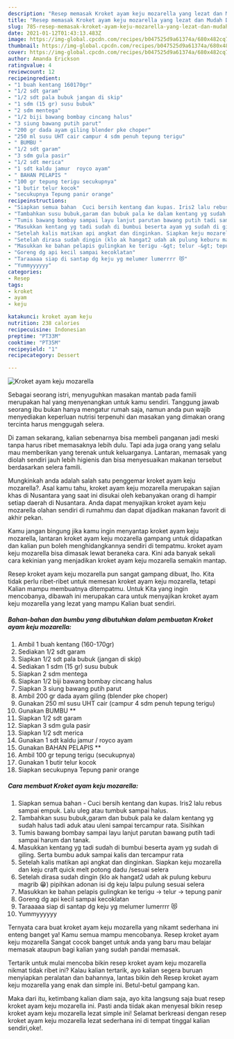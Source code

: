 ```yaml
---
description: "Resep memasak Kroket ayam keju mozarella yang lezat dan Mudah Dibuat"
title: "Resep memasak Kroket ayam keju mozarella yang lezat dan Mudah Dibuat"
slug: 785-resep-memasak-kroket-ayam-keju-mozarella-yang-lezat-dan-mudah-dibuat
date: 2021-01-12T01:43:13.483Z
image: https://img-global.cpcdn.com/recipes/b047525d9a61374a/680x482cq70/kroket-ayam-keju-mozarella-foto-resep-utama.jpg
thumbnail: https://img-global.cpcdn.com/recipes/b047525d9a61374a/680x482cq70/kroket-ayam-keju-mozarella-foto-resep-utama.jpg
cover: https://img-global.cpcdn.com/recipes/b047525d9a61374a/680x482cq70/kroket-ayam-keju-mozarella-foto-resep-utama.jpg
author: Amanda Erickson
ratingvalue: 4
reviewcount: 12
recipeingredient:
- "1 buah kentang 160170gr"
- "1/2 sdt garam"
- "1/2 sdt pala bubuk jangan di skip"
- "1 sdm (15 gr) susu bubuk"
- "2 sdm mentega"
- "1/2 biji bawang bombay cincang halus"
- "3 siung bawang putih parut"
- "200 gr dada ayam giling blender pke choper"
- "250 ml susu UHT cair campur 4 sdm penuh tepung terigu"
- " BUMBU "
- "1/2 sdt garam"
- "3 sdm gula pasir"
- "1/2 sdt merica"
- "1 sdt kaldu jamur  royco ayam"
- " BAHAN PELAPIS "
- "100 gr tepung terigu secukupnya"
- "1 butir telur kocok"
- "secukupnya Tepung panir orange"
recipeinstructions:
- "Siapkan semua bahan  Cuci bersih kentang dan kupas. Iris2 lalu rebus sampai empuk. Lalu uleg atau tumbuk sampai halus."
- "Tambahkan susu bubuk,garam dan bubuk pala ke dalam kentang yg sudah halus tadi aduk atau uleni sampai tercampur rata. Sisihkan"
- "Tumis bawang bombay sampai layu lanjut parutan bawang putih tadi sampai harum dan tanak."
- "Masukkan kentang yg tadi sudah di bumbui beserta ayam yg sudah di giling. Serta bumbu aduk sampai kalis dan tercampur rata"
- "Setelah kalis matikan api angkat dan dinginkan. Siapkan keju mozarella dan keju craft quick melt potong dadu /sesuai selera"
- "Setelah dirasa sudah dingin (klo ak hangat2 udah ak pulung keburu magrib 😁) pipihkan adonan isi dg keju lalpu pulung sesuai selera"
- "Masukkan ke bahan pelapis gulingkan ke terigu -&gt; telur -&gt; tepung panir"
- "Goreng dg api kecil sampai kecoklatan"
- "Taraaaaa siap di santap dg keju yg melumer lumerrrr 😻"
- "Yummyyyyyy"
categories:
- Resep
tags:
- kroket
- ayam
- keju

katakunci: kroket ayam keju 
nutrition: 238 calories
recipecuisine: Indonesian
preptime: "PT33M"
cooktime: "PT35M"
recipeyield: "1"
recipecategory: Dessert

---
```



![Kroket ayam keju mozarella](https://img-global.cpcdn.com/recipes/b047525d9a61374a/680x482cq70/kroket-ayam-keju-mozarella-foto-resep-utama.jpg)

Sebagai seorang istri, menyuguhkan masakan mantab pada famili merupakan hal yang menyenangkan untuk kamu sendiri. Tanggung jawab seorang ibu bukan hanya mengatur rumah saja, namun anda pun wajib menyediakan keperluan nutrisi terpenuhi dan masakan yang dimakan orang tercinta harus menggugah selera.

Di zaman  sekarang, kalian sebenarnya bisa membeli panganan jadi meski tanpa harus ribet memasaknya lebih dulu. Tapi ada juga orang yang selalu mau memberikan yang terenak untuk keluarganya. Lantaran, memasak yang diolah sendiri jauh lebih higienis dan bisa menyesuaikan makanan tersebut berdasarkan selera famili. 



Mungkinkah anda adalah salah satu penggemar kroket ayam keju mozarella?. Asal kamu tahu, kroket ayam keju mozarella merupakan sajian khas di Nusantara yang saat ini disukai oleh kebanyakan orang di hampir setiap daerah di Nusantara. Anda dapat menyajikan kroket ayam keju mozarella olahan sendiri di rumahmu dan dapat dijadikan makanan favorit di akhir pekan.

Kamu jangan bingung jika kamu ingin menyantap kroket ayam keju mozarella, lantaran kroket ayam keju mozarella gampang untuk didapatkan dan kalian pun boleh menghidangkannya sendiri di tempatmu. kroket ayam keju mozarella bisa dimasak lewat beraneka cara. Kini ada banyak sekali cara kekinian yang menjadikan kroket ayam keju mozarella semakin mantap.

Resep kroket ayam keju mozarella pun sangat gampang dibuat, lho. Kita tidak perlu ribet-ribet untuk memesan kroket ayam keju mozarella, tetapi Kalian mampu membuatnya ditempatmu. Untuk Kita yang ingin mencobanya, dibawah ini merupakan cara untuk menyajikan kroket ayam keju mozarella yang lezat yang mampu Kalian buat sendiri.

<!--inarticleads1-->

##### Bahan-bahan dan bumbu yang dibutuhkan dalam pembuatan Kroket ayam keju mozarella:

1. Ambil 1 buah kentang (160-170gr)
1. Sediakan 1/2 sdt garam
1. Siapkan 1/2 sdt pala bubuk (jangan di skip)
1. Sediakan 1 sdm (15 gr) susu bubuk
1. Siapkan 2 sdm mentega
1. Siapkan 1/2 biji bawang bombay cincang halus
1. Siapkan 3 siung bawang putih parut
1. Ambil 200 gr dada ayam giling (blender pke choper)
1. Gunakan 250 ml susu UHT cair (campur 4 sdm penuh tepung terigu)
1. Gunakan  BUMBU **
1. Siapkan 1/2 sdt garam
1. Siapkan 3 sdm gula pasir
1. Siapkan 1/2 sdt merica
1. Gunakan 1 sdt kaldu jamur / royco ayam
1. Gunakan  BAHAN PELAPIS **
1. Ambil 100 gr tepung terigu (secukupnya)
1. Gunakan 1 butir telur kocok
1. Siapkan secukupnya Tepung panir orange




<!--inarticleads2-->

##### Cara membuat Kroket ayam keju mozarella:

1. Siapkan semua bahan  - Cuci bersih kentang dan kupas. Iris2 lalu rebus sampai empuk. Lalu uleg atau tumbuk sampai halus.
1. Tambahkan susu bubuk,garam dan bubuk pala ke dalam kentang yg sudah halus tadi aduk atau uleni sampai tercampur rata. Sisihkan
1. Tumis bawang bombay sampai layu lanjut parutan bawang putih tadi sampai harum dan tanak.
1. Masukkan kentang yg tadi sudah di bumbui beserta ayam yg sudah di giling. Serta bumbu aduk sampai kalis dan tercampur rata
1. Setelah kalis matikan api angkat dan dinginkan. Siapkan keju mozarella dan keju craft quick melt potong dadu /sesuai selera
1. Setelah dirasa sudah dingin (klo ak hangat2 udah ak pulung keburu magrib 😁) pipihkan adonan isi dg keju lalpu pulung sesuai selera
1. Masukkan ke bahan pelapis gulingkan ke terigu -&gt; telur -&gt; tepung panir
1. Goreng dg api kecil sampai kecoklatan
1. Taraaaaa siap di santap dg keju yg melumer lumerrrr 😻
1. Yummyyyyyy




Ternyata cara buat kroket ayam keju mozarella yang nikamt sederhana ini enteng banget ya! Kamu semua mampu mencobanya. Resep kroket ayam keju mozarella Sangat cocok banget untuk anda yang baru mau belajar memasak ataupun bagi kalian yang sudah pandai memasak.

Tertarik untuk mulai mencoba bikin resep kroket ayam keju mozarella nikmat tidak ribet ini? Kalau kalian tertarik, ayo kalian segera buruan menyiapkan peralatan dan bahannya, lantas bikin deh Resep kroket ayam keju mozarella yang enak dan simple ini. Betul-betul gampang kan. 

Maka dari itu, ketimbang kalian diam saja, ayo kita langsung saja buat resep kroket ayam keju mozarella ini. Pasti anda tiidak akan menyesal bikin resep kroket ayam keju mozarella lezat simple ini! Selamat berkreasi dengan resep kroket ayam keju mozarella lezat sederhana ini di tempat tinggal kalian sendiri,oke!.


